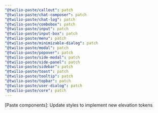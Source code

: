 ```yaml
---
"@twilio-paste/callout": patch
"@twilio-paste/chat-composer": patch
"@twilio-paste/chat-log": patch
"@twilio-paste/combobox": patch
"@twilio-paste/input": patch
"@twilio-paste/input-box": patch
"@twilio-paste/menu": patch
"@twilio-paste/minimizable-dialog": patch
"@twilio-paste/modal": patch
"@twilio-paste/popover": patch
"@twilio-paste/side-modal": patch
"@twilio-paste/side-panel": patch
"@twilio-paste/sidebar": patch
"@twilio-paste/toast": patch
"@twilio-paste/tooltip": patch
"@twilio-paste/topbar": patch
"@twilio-paste/user-dialog": patch
"@twilio-paste/core": patch
---
```


[Paste components]: Update styles to implement new elevation tokens
